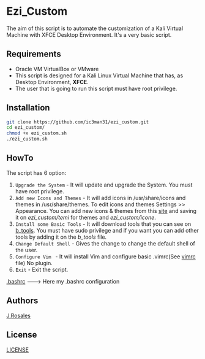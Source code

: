 # Ezi_Custom

The aim of this script is to automate the customization of a Kali Virtual Machine with XFCE Desktop Environment.
It's a very basic script.

## Requirements

- Oracle VM VirtualBox or VMware
- This script is designed for a Kali Linux Virtual Machine that has, as Desktop Environment, **XFCE**.
- The user that is going to run this script must have root privilege.

## Installation

````bash
git clone https://github.com/ic3man31/ezi_custom.git
cd ezi_custom/
chmod +x ezi_custom.sh
./ezi_custom.sh
````

## HowTo

The script has 6 option:

1. `Upgrade the System` - It will update and upgrade the System. You must have root privilege.
2. `Add new Icons and Themes` - It will add icons in /usr/share/icons and themes in /usr/share/themes. To edit icons and themes Settings >> Appearance. You can add new icons & themes from this [site](https://www.xfce-look.org/browse/) and saving it on *ezi_custom/temi* for themes and *ezi_custom/icone*.
3. `Install some Basic Tools` - It will download tools that you can see on [b_tools](b_tools). You must have sudo privilege and if you want you can add other tools by adding it on the *b_tools* file. 
4. `Change Default Shell` - Gives the change to change the default shell of the user. 
5. `Configure Vim ` - It will install Vim and configure basic .vimrc(See [vimrc](vimrc) file) No plugin.
6. `Exit` - Exit the script.

[.bashrc](bashrc) ---> Here my .bashrc configuration

## Authors

 [J.Rosales](https://it.linkedin.com/in/johnchri-rosales31)

## License

[LICENSE](LICENSE)
